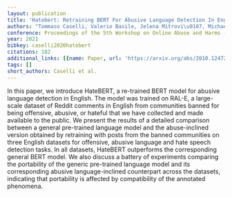```yaml
---
layout: publication
title: 'Hatebert: Retraining BERT For Abusive Language Detection In English'
authors: "Tommaso Caselli, Valerio Basile, Jelena Mitrovi\u0107, Michael Granitzer"
conference: Proceedings of the 5th Workshop on Online Abuse and Harms (WOAH 2021)
year: 2021
bibkey: caselli2020hatebert
citations: 182
additional_links: [{name: Paper, url: 'https://arxiv.org/abs/2010.12472'}]
tags: []
short_authors: Caselli et al.
---
```

In this paper, we introduce HateBERT, a re-trained BERT model for abusive
language detection in English. The model was trained on RAL-E, a large-scale
dataset of Reddit comments in English from communities banned for being
offensive, abusive, or hateful that we have collected and made available to the
public. We present the results of a detailed comparison between a general
pre-trained language model and the abuse-inclined version obtained by
retraining with posts from the banned communities on three English datasets for
offensive, abusive language and hate speech detection tasks. In all datasets,
HateBERT outperforms the corresponding general BERT model. We also discuss a
battery of experiments comparing the portability of the generic pre-trained
language model and its corresponding abusive language-inclined counterpart
across the datasets, indicating that portability is affected by compatibility
of the annotated phenomena.